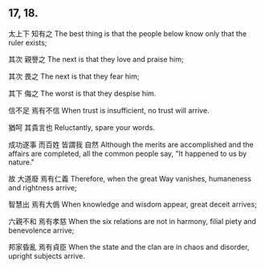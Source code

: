 ## 17, 18.

太上下
知有之
The best thing is that the people below
know only that the ruler exists;

其次
親譽之
The next
is that they love and praise him;

其次
畏之
The next
is that they fear him;

其下
侮之
The worst
is that they despise him.

信不足
焉有不信
When trust is insufficient,
no trust will arrive.

猶呵
其貴言也
Reluctantly,
spare your words.

成功遂事
而百姓
皆謂我
自然
Although the merits are accomplished
and the affairs are completed,
all the common people say,
"It happened to us by nature."

故
大道廢
焉有仁義
Therefore,
when the great Way vanishes,
humaneness and rightness arrive;

智慧出
焉有大僞
When knowledge and wisdom appear,
great deceit arrives;

六親不和
焉有孝慈
When the six relations are not in harmony,
filial piety and benevolence arrive;

邦家昏亂
焉有貞臣
When the state and the clan are in chaos and disorder,
upright subjects arrive.
